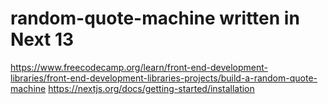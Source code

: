 # random-quote-machine written in Next 13
https://www.freecodecamp.org/learn/front-end-development-libraries/front-end-development-libraries-projects/build-a-random-quote-machine
https://nextjs.org/docs/getting-started/installation

